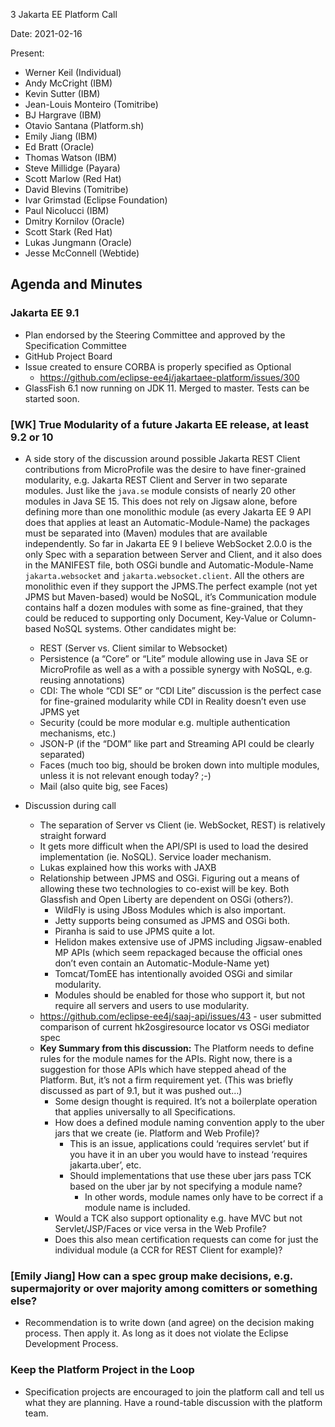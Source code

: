 
3 Jakarta EE Platform Call

Date: 2021-02-16

Present:

- Werner Keil (Individual)
- Andy McCright (IBM)
- Kevin Sutter (IBM)
- Jean-Louis Monteiro (Tomitribe)
- BJ Hargrave (IBM)
- Otavio Santana (Platform.sh)
- Emily Jiang (IBM)
- Ed Bratt (Oracle)
- Thomas Watson (IBM)
- Steve Millidge (Payara)
- Scott Marlow (Red Hat)
- David Blevins (Tomitribe)
- Ivar Grimstad (Eclipse Foundation)
- Paul Nicolucci (IBM)
- Dmitry Kornilov (Oracle)
- Scott Stark (Red Hat)
- Lukas Jungmann (Oracle)
- Jesse McConnell (Webtide)

## Agenda and Minutes

### Jakarta EE 9.1

* Plan endorsed by the Steering Committee and approved by the Specification Committee
* GitHub Project Board
* Issue created to ensure CORBA is properly specified as Optional
  * https://github.com/eclipse-ee4j/jakartaee-platform/issues/300 
* GlassFish 6.1 now running on JDK 11. Merged to master. Tests can be started soon.

### [WK] True Modularity of a future Jakarta EE release, at least 9.2 or 10

* A side story of the discussion around possible Jakarta REST Client contributions from MicroProfile was the desire to have finer-grained modularity, e.g. Jakarta REST Client and Server in two separate modules. Just like the `java.se` module consists of nearly 20 other modules in Java SE 15. 
This does not rely on Jigsaw alone, before defining more than one monolithic module (as every Jakarta EE 9 API does that applies at least an Automatic-Module-Name) the packages must be separated into (Maven) modules that are available independently. So far in Jakarta EE 9 I believe WebSocket 2.0.0 is the only Spec with a separation between Server and Client, and it also does in the MANIFEST file, both OSGi bundle and Automatic-Module-Name `jakarta.websocket` and `jakarta.websocket.client`.
All the others are monolithic even if they support the JPMS.The perfect example (not yet JPMS but Maven-based) would be NoSQL, it’s Communication module contains half a dozen modules with some as fine-grained, that they could be reduced to supporting only Document, Key-Value or Column-based NoSQL systems. Other candidates might be:
  * REST (Server vs. Client similar to Websocket)
  * Persistence (a “Core” or “Lite” module allowing use in Java SE or MicroProfile as well as a with a possible synergy with NoSQL, e.g. reusing annotations)
  * CDI: The whole “CDI SE” or “CDI Lite” discussion is the perfect case for fine-grained modularity while CDI in Reality doesn’t even use JPMS yet
  * Security (could be more modular e.g. multiple authentication mechanisms, etc.)
  * JSON-P (if the “DOM” like part and Streaming API could be clearly separated)
  * Faces (much too big, should be broken down into multiple modules, unless it is not relevant enough today? ;-)
  * Mail (also quite big, see Faces)

* Discussion during call

  * The separation of Server vs Client (ie. WebSocket, REST) is relatively straight forward
  * It gets more difficult when the API/SPI is used to load the desired implementation (ie. NoSQL). Service loader mechanism.
  * Lukas explained how this works with JAXB
  * Relationship between JPMS and OSGi.  Figuring out a means of allowing these two technologies to co-exist will be key.  Both Glassfish and Open Liberty are dependent on OSGi (others?).
    * WildFly is using JBoss Modules which is also important.
    * Jetty supports being consumed as JPMS and OSGi both.
    * Piranha is said to use JPMS quite a lot.
    * Helidon makes extensive use of JPMS including Jigsaw-enabled MP APIs (which seem repackaged because the official ones don’t even contain an Automatic-Module-Name yet)
    * Tomcat/TomEE has intentionally avoided OSGi and similar modularity.
    * Modules should be enabled for those who support it, but not require all servers and users to use modularity.
  * https://github.com/eclipse-ee4j/saaj-api/issues/43 - user submitted comparison of current hk2osgiresource locator vs OSGi mediator spec
  * **Key Summary from this discussion:**  The Platform needs to define rules for the module names for the APIs.  Right now, there is a suggestion for those APIs which have stepped ahead of the Platform.  But, it’s not a firm requirement yet.  (This was briefly discussed as part of 9.1, but it was pushed out…)
    * Some design thought is required.  It’s not a boilerplate operation that applies universally to all Specifications.
    * How does a defined module naming convention apply to the uber jars that we create (ie. Platform and Web Profile)?
      * This is an issue, applications could ‘requires servlet’ but if you have it in an uber you would have to instead ‘requires jakarta.uber’, etc.
      * Should implementations that use these uber jars pass TCK based on the uber jar by not specifying a module name?
        * In other words, module names only have to be correct if a module name is included.
    * Would a TCK also support optionality e.g. have MVC but not Servlet/JSP/Faces or vice versa in the Web Profile?
    * Does this also mean certification requests can come for just the individual module (a CCR for REST Client for example)?

### [Emily Jiang] How can a spec group make decisions, e.g. supermajority or over majority  among comitters or something else?

* Recommendation is to write down (and agree) on the decision making process. Then apply it. As long as it does not violate the Eclipse Development Process.

### Keep the Platform Project in the Loop

* Specification projects are encouraged to join the platform call and tell us what they are planning. Have a round-table discussion with the platform team.
